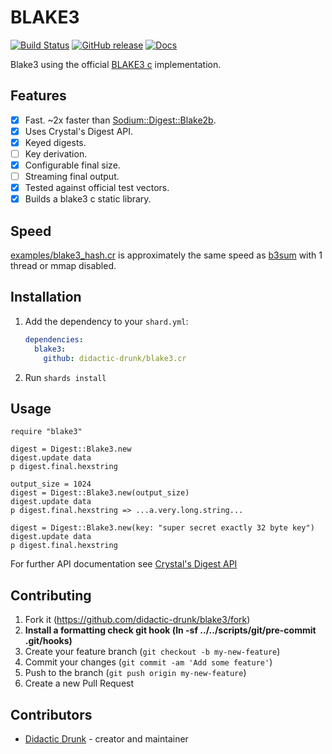 # BLAKE3
[![Build Status](https://travis-ci.org/didactic-drunk/blake3.cr.svg?branch=master)](https://travis-ci.org/didactic-drunk/blake3.cr)
[![GitHub release](https://img.shields.io/github/release/didactic-drunk/blake3.cr.svg)](https://github.com/didactic-drunk/blake3.cr/releases)
[![Docs](https://img.shields.io/badge/docs-available-brightgreen.svg)](https://didactic-drunk.github.io/blake3.cr/)

Blake3 using the official [BLAKE3 c](https://github.com/BLAKE3-team/BLAKE3/tree/master/c) implementation.

## Features
- [x] Fast.  ~2x faster than [Sodium::Digest::Blake2b](https://github.com/didactic-drunk/sodium.cr#blake2b).
- [x] Uses Crystal's Digest API.
- [x] Keyed digests.
- [ ] Key derivation.
- [x] Configurable final size.
- [ ] Streaming final output.
- [x] Tested against official test vectors.
- [x] Builds a blake3 c static library.

## Speed

[examples/blake3_hash.cr](https://github.com/didactic-drunk/blake3.cr/blob/master/examples/blake3_hash.cr) 
is approximately the same speed as [b3sum](https://github.com/BLAKE3-team/BLAKE3#the-b3sum-utility) with 1 thread or mmap disabled.

## Installation

1. Add the dependency to your `shard.yml`:

   ```yaml
   dependencies:
     blake3:
       github: didactic-drunk/blake3.cr
   ```

2. Run `shards install`

## Usage

```crystal
require "blake3"
```

```crystal
digest = Digest::Blake3.new
digest.update data
p digest.final.hexstring
```

```crystal
output_size = 1024
digest = Digest::Blake3.new(output_size)
digest.update data
p digest.final.hexstring => ...a.very.long.string...
```
   
```crystal
digest = Digest::Blake3.new(key: "super secret exactly 32 byte key")
digest.update data
p digest.final.hexstring
```

For further API documentation see [Crystal's Digest API](https://crystal-lang.org/api/0.36.1/Digest.html)

## Contributing

1. Fork it (<https://github.com/didactic-drunk/blake3/fork>)
2. **Install a formatting check git hook (ln -sf ../../scripts/git/pre-commit .git/hooks)**
3. Create your feature branch (`git checkout -b my-new-feature`)
4. Commit your changes (`git commit -am 'Add some feature'`)
5. Push to the branch (`git push origin my-new-feature`)
6. Create a new Pull Request

## Contributors

- [Didactic Drunk](https://github.com/didactic-drunk) - creator and maintainer
